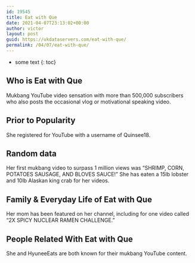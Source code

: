 ```yaml
---
id: 19545
title: Eat with Que
date: 2021-04-07T23:13:02+00:00
author: victor
layout: post
guid: https://ukdataservers.com/eat-with-que/
permalink: /04/07/eat-with-que/
---
```


* some text
{: toc}


## Who is Eat with Que



Mukbang YouTube video sensation with more than 500,000 subscribers who also posts the occasional vlog or motivational speaking video. 

                
                
                
## Prior to Popularity



She registered for YouTube with a username of Quinsee18.

                
                
                
## Random data



Her first mukbang video to surpass 1 million views was &#8220;SHRIMP, CORN, POTATOES SAUSAGE, AND BLOVES SAUCE!&#8221; She has eaten a 15lb lobster and 10lb Alaskan king crab for her videos.

                
                
                
## Family & Everyday Life of Eat with Que



Her mom has been featured on her channel, including for one video called &#8220;2X SPICY NUCLEAR RAMEN CHALLENGE.&#8221;

                
                
                
## People Related With Eat with Que



She and HyuneeEats are both known for their mukbang YouTube content.

                
              
            
          
          
          